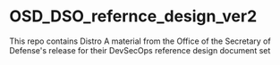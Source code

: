 # OSD_DSO_refernce_design_ver2
This repo contains Distro A material from the Office of the Secretary of Defense's release for their DevSecOps reference design document set
